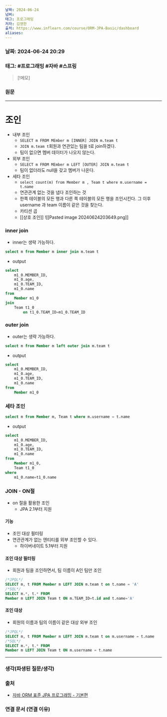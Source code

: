 ```yaml
---
날짜: 2024-06-24
넘버: 
태그: 프로그래밍
저자: 김영한
출처: https://www.inflearn.com/course/ORM-JPA-Basic/dashboard
aliases:
---
```

### 날짜:  2024-06-24 20:29

### 태그: #프로그래밍 #자바 #스프링

>[!메모]
>

### 원문
---
# 조인
- 내부 조인
	- `SELECT m FROM MEmber m [INNER] JOIN m.team t`
	- `JOIN m.team t`회원과 연관있는 팀을 t로 join하겠다.
	- 팀이 없으면 멤버 데이터가 나오지 않는다.
- 외부 조인
	- `SELECT m FROM MEmber m LEFT [OUTER] JOIN m.team t`
	- 팀이 없더라도 null을 갖고 멤버가 나온다.
- 세타 조인
	- `select count(m) from Member m , Team t where m.username = t.name`
	- 연관관계 없는 것을 냅다 조인하는 것
	- 한쪽 테이블의 모든 행과 다른 쪽 테이블의 모든 행을 조인시킨다. 그 이후 username 과 team 이름이 같은 것을 찾는다.
	- 카티션 곱
	- [[상호 조인]]
	![[Pasted image 20240624203649.png]]
### inner join
- inner는 생략 가능하다.
```sql
select m from Member m inner join m.team t
```
- output
```sql
select
	m1_0.MEMBER_ID,
	m1_0.age,
	m1_0.TEAM_ID,
	m1_0.name 
from
	Member m1_0 
join
	Team t1_0 
		on t1_0.TEAM_ID=m1_0.TEAM_ID
```
### outer join
- outer는 생략 가능하다.
```sql
select m from Member m left outer join m.team t
```
- output
```sql
select
	m1_0.MEMBER_ID,
	m1_0.age,
	m1_0.TEAM_ID,
	m1_0.name 
from
	Member m1_0
```
### 세타 조인
```sql
select m from Member m, Team t where m.username = t.name
```
- output
```sql
select
	m1_0.MEMBER_ID,
	m1_0.age,
	m1_0.TEAM_ID,
	m1_0.name 
from
	Member m1_0,
	Team t1_0 
where
	m1_0.name=t1_0.name
```
### JOIN - ON절
- on 절을 활용한 조인
	- JPA 2.1부터 지원
#### 기능
- 조인 대상 필터링
- 연관관계가 없는 엔티티를 외부 조인할 수 있다.
	- 하이버네이트 5.1부터 지원
#### 조인 대상 필터링
- 회원과 팀을 조인하면서, 팀 이름이 A인 팀만 조인
```sql
/*JPQL*/
SELECT m, t FROM Member m LEFT JOIN m.team t on t.name = 'A'
/*SQL*/
SELECT m.*, t.* FROM
Member m LEFT JOIN Team t ON m.TEAM_ID=t.id and t.name='A'
```
#### 조인 대상 
- 회원의 이름과 팀의 이름이 같은 대상 외부 조인
```sql
/*JPQL*/
SELECT m, t FROM Member m LEFT JOIN m.team t on m.username = t.name
/*SQL*/
SELECT m.*, t.* FROM
Member m LEFT JOIN Team t ON m.username = t.name
```

---
### 생각(파생된 질문/생각)

### 출처
- [자바 ORM 표준 JPA 프로그래밍 - 기본편](https://www.inflearn.com/course/ORM-JPA-Basic/dashboard)

### 연결 문서 (연결 이유)
